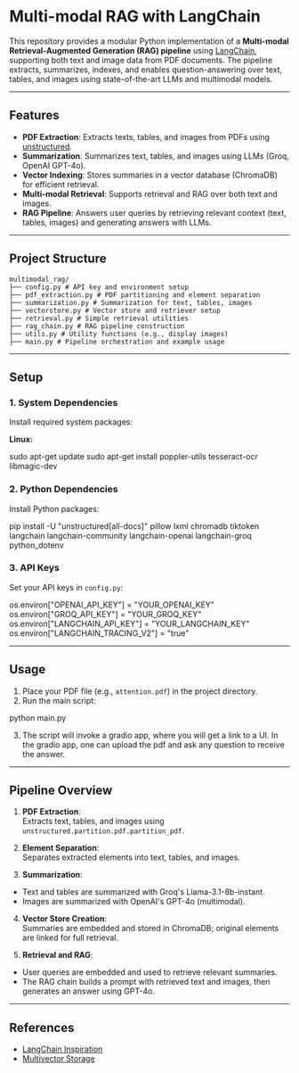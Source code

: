# Multi-modal RAG with LangChain

This repository provides a modular Python implementation of a **Multi-modal Retrieval-Augmented Generation (RAG) pipeline** using [LangChain](https://github.com/langchain-ai/langchain), supporting both text and image data from PDF documents. The pipeline extracts, summarizes, indexes, and enables question-answering over text, tables, and images using state-of-the-art LLMs and multimodal models.

---

## Features

- **PDF Extraction**: Extracts texts, tables, and images from PDFs using [unstructured](https://github.com/Unstructured-IO/unstructured).
- **Summarization**: Summarizes text, tables, and images using LLMs (Groq, OpenAI GPT-4o).
- **Vector Indexing**: Stores summaries in a vector database (ChromaDB) for efficient retrieval.
- **Multi-modal Retrieval**: Supports retrieval and RAG over both text and images.
- **RAG Pipeline**: Answers user queries by retrieving relevant context (text, tables, images) and generating answers with LLMs.

---

## Project Structure

```
multimodal_rag/
├── config.py # API key and environment setup
├── pdf_extraction.py # PDF partitioning and element separation
├── summarization.py # Summarization for text, tables, images
├── vectorstore.py # Vector store and retriever setup
├── retrieval.py # Simple retrieval utilities
├── rag_chain.py # RAG pipeline construction
├── utils.py # Utility functions (e.g., display images)
├── main.py # Pipeline orchestration and example usage
```

---

## Setup

### 1. System Dependencies

Install required system packages:

**Linux:**


sudo apt-get update
sudo apt-get install poppler-utils tesseract-ocr libmagic-dev


### 2. Python Dependencies

Install Python packages:

pip install -U "unstructured[all-docs]" pillow lxml chromadb tiktoken
langchain langchain-community langchain-openai langchain-groq python_dotenv


### 3. API Keys

Set your API keys in `config.py`:

os.environ["OPENAI_API_KEY"] = "YOUR_OPENAI_KEY"
os.environ["GROQ_API_KEY"] = "YOUR_GROQ_KEY"
os.environ["LANGCHAIN_API_KEY"] = "YOUR_LANGCHAIN_KEY"
os.environ["LANGCHAIN_TRACING_V2"] = "true"


---

## Usage

1. Place your PDF file (e.g., `attention.pdf`) in the project directory.
2. Run the main script:

python main.py

3. The script will invoke a gradio app, where you will get a link to a UI. In the gradio app, one can upload the pdf and ask any question to receive the answer.

---

## Pipeline Overview

1. **PDF Extraction**:  
Extracts text, tables, and images using `unstructured.partition.pdf.partition_pdf`.

2. **Element Separation**:  
Separates extracted elements into text, tables, and images.

3. **Summarization**:  
- Text and tables are summarized with Groq's Llama-3.1-8b-instant.
- Images are summarized with OpenAI's GPT-4o (multimodal).

4. **Vector Store Creation**:  
Summaries are embedded and stored in ChromaDB; original elements are linked for full retrieval.

5. **Retrieval and RAG**:  
- User queries are embedded and used to retrieve relevant summaries.
- The RAG chain builds a prompt with retrieved text and images, then generates an answer using GPT-4o.

---

## References

- [LangChain Inspiration](https://github.com/langchain-ai/langchain/blob/master/cookbook/Semi_structured_and_multi_modal_RAG.ipynb?ref=blog.langchain.dev)
- [Multivector Storage](https://python.langchain.com/docs/how_to/multi_vector/)

